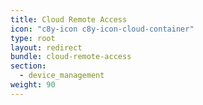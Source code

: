 ```yaml
---
title: Cloud Remote Access 
icon: "c8y-icon c8y-icon-cloud-container" 
type: root 
layout: redirect
bundle: cloud-remote-access
section: 
  - device_management
weight: 90
---
```

